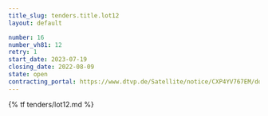 ```yaml
---
title_slug: tenders.title.lot12
layout: default

number: 16
number_vh81: 12
retry: 1
start_date: 2023-07-19
closing_date: 2022-08-09
state: open
contracting_portal: https://www.dtvp.de/Satellite/notice/CXP4YV767EM/documents
---
```


{% tf tenders/lot12.md %}
